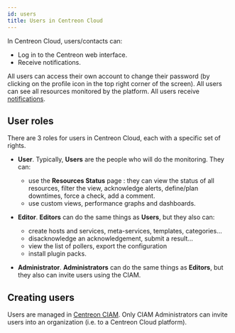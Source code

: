 ```yaml
---
id: users
title: Users in Centreon Cloud
---
```


In Centreon Cloud, users/contacts can:

* Log in to the Centreon web interface.
* Receive notifications.

All users can access their own account to change their password (by clicking on the profile icon in the top right corner of the screen). All users can see all resources monitored by the platform. All users receive [notifications](../alerts-notifications/notif-configuration.md).

## User roles

There are 3 roles for users in Centreon Cloud, each with a specific set of rights.

* **User**. Typically, **Users** are the people who will do the monitoring. They can:
  * use the **Resources Status** page : they can view the status of all resources, filter the view, acknowledge alerts, define/plan downtimes, force a check, add a comment.
  * use custom views, performance graphs and dashboards.

* **Editor**. **Editors** can do the same things as **Users**, but they also can:
  * create hosts and services, meta-services, templates, categories...
  * disacknowledge an acknowledgement, submit a result...
  * view the list of pollers, export the configuration
  * install plugin packs.

* **Administrator**. **Administrators** can do the same things as **Editors**, but they also can invite users using the CIAM.

## Creating users

Users are managed in [Centreon CIAM](../ciam/ciam.md). Only CIAM Administrators can invite users into an organization (i.e. to a Centreon Cloud platform).
